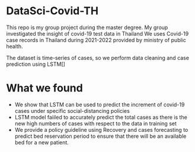 # DataSci-Covid-TH
This repo is my group project during the master degree. My group investigated the insight of covid-19 test data in Thailand
We uses Covid-19 case records in Thailand during 2021-2022 provided by ministry of public health. 

The dataset is time-series of cases, so we perform data cleaning and case prediction using LSTM[]

# What we found
- We show that LSTM can be used to predict the increment of covid-19 cases under specific social-distancing policies
- LSTM model faiiled to accurately predict the total cases as there is the new high numbers of cases with respect to the data in training set
- We provide a policy guideline using Recovery and cases forecasting to predict bed reservation period to ensure that there will be an available bed for a new patient.
